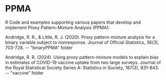 # PPMA

R Code and examples supporting various papers that develop and implement Proxy Pattern-Mixture Analysis (PPMA):

Andridge, R. R., & Little, R. J. (2020). Proxy pattern-mixture analysis for a binary variable subject to nonresponse. Journal of Official Statistics, 36(3), 703-728. -- "binaryPPMA" folder

Andridge, R. R. (2024). Using proxy pattern-mixture models to explain bias in estimates of COVID-19 vaccine uptake from two large surveys. Journal of the Royal Statistical Society Series A: Statistics in Society, 187(3), 831-843. -- "vaccine" folder
